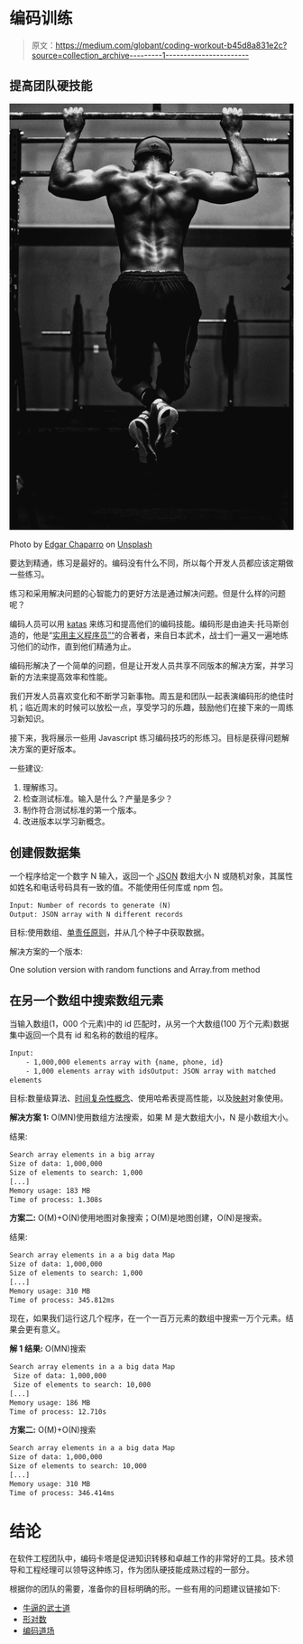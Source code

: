 # 编码训练

> 原文：<https://medium.com/globant/coding-workout-b45d8a831e2c?source=collection_archive---------1----------------------->

## 提高团队硬技能

![](img/f7a4824cfb60cddd371c6d641b895dcc.png)

Photo by [Edgar Chaparro](https://unsplash.com/@echaparro?utm_source=medium&utm_medium=referral) on [Unsplash](https://unsplash.com?utm_source=medium&utm_medium=referral)

要达到精通，练习是最好的。编码没有什么不同，所以每个开发人员都应该定期做一些练习。

练习和采用解决问题的心智能力的更好方法是通过解决问题。但是什么样的问题呢？

编码人员可以用 [katas](https://en.wikipedia.org/wiki/Kata) 来练习和提高他们的编码技能。编码形是由迪夫·托马斯创造的，他是“[实用主义程序员”“](https://www.goodreads.com/book/show/4099.The_Pragmatic_Programmer)的合著者，来自日本武术，战士们一遍又一遍地练习他们的动作，直到他们精通为止。

编码形解决了一个简单的问题，但是让开发人员共享不同版本的解决方案，并学习新的方法来提高效率和性能。

我们开发人员喜欢变化和不断学习新事物。周五是和团队一起表演编码形的绝佳时机；临近周末的时候可以放松一点，享受学习的乐趣，鼓励他们在接下来的一周练习新知识。

接下来，我将展示一些用 Javascript 练习编码技巧的形练习。目标是获得问题解决方案的更好版本。

一些建议:

1.  理解练习。
2.  检查测试标准。输入是什么？产量是多少？
3.  制作符合测试标准的第一个版本。
4.  改进版本以学习新概念。

## 创建假数据集

一个程序给定一个数字 N 输入，返回一个 [JSON](https://es.wikipedia.org/wiki/JSON) 数组大小 N 或随机对象，其属性如姓名和电话号码具有一致的值。不能使用任何库或 npm 包。

```
Input: Number of records to generate (N)
Output: JSON array with N different records 
```

目标:使用数组、[单责任原则](https://en.wikipedia.org/wiki/Single-responsibility_principle)，并从几个种子中获取数据。

解决方案的一个版本:

One solution version with random functions and Array.from method

## 在另一个数组中搜索数组元素

当输入数组(1，000 个元素)中的 id 匹配时，从另一个大数组(100 万个元素)数据集中返回一个具有 id 和名称的数组的程序。

```
Input: 
    - 1,000,000 elements array with {name, phone, id}
    - 1,000 elements array with idsOutput: JSON array with matched elements 
```

目标:数量级算法、[时间复杂性概念](https://en.wikipedia.org/wiki/Time_complexity)、使用哈希表提高性能，以及[映射](https://developer.mozilla.org/en-US/docs/Web/JavaScript/Reference/Global_Objects/Map)对象使用。

**解决方案 1:** O(MN)使用数组方法搜索，如果 M 是大数组大小，N 是小数组大小。

结果:

```
Search array elements in a big array
Size of data: 1,000,000
Size of elements to search: 1,000
[...]
Memory usage: 183 MB
Time of process: 1.308s
```

**方案二:** O(M)+O(N)使用地图对象搜索；O(M)是地图创建，O(N)是搜索。

结果:

```
Search array elements in a a big data Map
Size of data: 1,000,000
Size of elements to search: 1,000
[...]
Memory usage: 310 MB
Time of process: 345.812ms
```

现在，如果我们运行这几个程序，在一个一百万元素的数组中搜索一万个元素。结果会更有意义。

**解 1 结果:** O(MN)搜索

```
Search array elements in a a big data Map
 Size of data: 1,000,000
 Size of elements to search: 10,000
[...]
Memory usage: 186 MB
Time of process: 12.710s
```

**方案二:** O(M)+O(N)搜索

```
Search array elements in a a big data Map
Size of data: 1,000,000
Size of elements to search: 10,000
[...]
Memory usage: 310 MB
Time of process: 346.414ms
```

# 结论

在软件工程团队中，编码卡塔是促进知识转移和卓越工作的非常好的工具。技术领导和工程经理可以领导这种练习，作为团队硬技能成熟过程的一部分。

根据你的团队的需要，准备你的目标明确的形。一些有用的问题建议链接如下:

*   [牛逼的武士道](https://github.com/gamontal/awesome-katas)
*   [形对数](https://kata-log.rocks/pair-programming)
*   [编码道场](https://codingdojo.org/kata/)